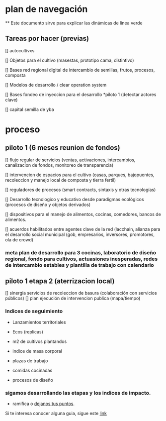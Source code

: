 # plan de navegación

** Este documento sirve para explicar las dinámicas de linea verde


## Tareas por hacer (previas)

[] autocultivxs

[] Objetos para el cultivo (masestas, prototipo cama, distintivo)

[] Bases red regional digital de intercambio de semillas, frutos, procesos, composta

[] Modelos de desarrollo / clear operation system

[] Bases fondeo de inyeccion para el desarrollo *piloto 1 (detectar actores clave)

[] capital semilla de yba


# proceso

## piloto 1 (6 meses reunion de fondos)

[] flujo regular de servicios (ventas, activaciones, intercambios, canalizacion de fondos, monitoreo de transparencia)


[] intervencion de espacios para el cultivo (casas, parques, bajopuentes, recoleccion y manejo local de composta y tierra fertil)

[] reguladores de procesos (smart contracts, sintaxis y otras tecnologías)

[] Desarrollo tecnologico y educativo desde paradigmas ecológicos (procesos de diseño y objetos derivados)

[] dispositivos para el manejo de alimentos, cocinas, comedores, bancos de alimentos.

[] acuerdos habilitados entre agentes clave de la red (lacchain, alianza para el desarrollo social municipal (gob, empresarios, inversores, promotores, ola de crowd)

### meta plan de desarrollo para 3 cocinas, laboratorio de diseño regional, fondo para cultivos, actuasiones inesperadas, redes de intercambio estables y plantilla de trabajo con calendario

 ## piloto 1 etapa 2 (aterrizacion local) 

 [] sinergia servicios de recoleccion de basura (colaboración con servicios públicos)
 [] plan ejecución de intervencion publica (mapa/tiempo)
 
 
 




### Indices de seguimiento

- Lanzamientos territoriales

- Ecos (replicas)

- m2 de cultivos plantandos

- indice de masa corporal

- plazas de trabajo

- comidas cocinadas

- procesos de diseño


### sigamos desarrollando las etapas y los indices de impacto.
* ramifica o [dejanos tus puntos](https://www.instagram.com/linea.verde.opd/).

Si te interesa conocer alguna guia, sigue este [link](https://www.onu.org.mx/agenda-2030/)
